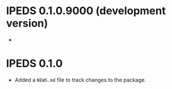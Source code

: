 # IPEDS 0.1.0.9000 (development version)

* 


# IPEDS 0.1.0

* Added a `NEWS.md` file to track changes to the package.
